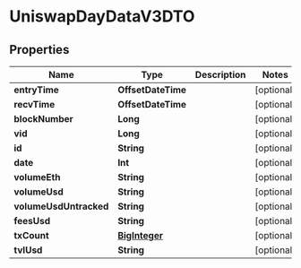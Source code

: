 

# UniswapDayDataV3DTO


## Properties

Name | Type | Description | Notes
------------ | ------------- | ------------- | -------------
**entryTime** | **OffsetDateTime** |  |  [optional]
**recvTime** | **OffsetDateTime** |  |  [optional]
**blockNumber** | **Long** |  |  [optional]
**vid** | **Long** |  |  [optional]
**id** | **String** |  |  [optional]
**date** | **Int** |  |  [optional]
**volumeEth** | **String** |  |  [optional]
**volumeUsd** | **String** |  |  [optional]
**volumeUsdUntracked** | **String** |  |  [optional]
**feesUsd** | **String** |  |  [optional]
**txCount** | [**BigInteger**](BigInteger.md) |  |  [optional]
**tvlUsd** | **String** |  |  [optional]



